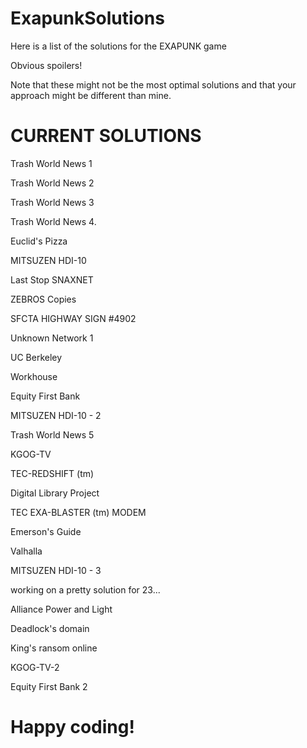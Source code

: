 # ExapunkSolutions

Here is a list of the solutions for the EXAPUNK game

Obvious spoilers!

Note that these might not be the most optimal solutions and that your approach might be different than mine.

# CURRENT SOLUTIONS

Trash World News 1

Trash World News 2

Trash World News 3

Trash World News 4.

Euclid's Pizza

MITSUZEN HDI-10

Last Stop SNAXNET

ZEBROS Copies

SFCTA HIGHWAY SIGN #4902

Unknown Network 1

UC Berkeley

Workhouse

Equity First Bank

MITSUZEN HDI-10 - 2

Trash World News 5

KGOG-TV

TEC-REDSHIFT (tm)

Digital Library Project

TEC EXA-BLASTER (tm) MODEM

Emerson's Guide

Valhalla

MITSUZEN HDI-10 - 3

working on a pretty solution for 23...

Alliance Power and Light

Deadlock's domain

King's ransom online

KGOG-TV-2

Equity First Bank 2


# Happy coding!

